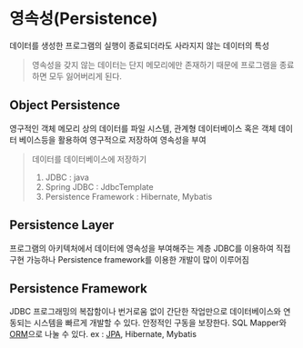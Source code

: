 # 영속성(Persistence)
데이터를 생성한 프로그램의 실행이 종료되더라도 사라지지 않는 데이터의 특성

> 영속성을 갖지 않는 데이터는 단지 메모리에만 존재하기 때문에 프로그램을 종료하면 모두 잃어버리게 된다.

## Object Persistence
영구적인 객체
메모리 상의 데이터를 파일 시스템, 관계형 데이터베이스 혹은 객체 데이터 베이스등을 활용하여 영구적으로 저장하여 영속성을 부여

> 데이터를 데이터베이스에 저장하기
> 
> 1. JDBC : java
> 2. Spring JDBC : JdbcTemplate
> 3. Persistence Framework : Hibernate, Mybatis

## Persistence Layer
프로그램의 아키텍처에서 데이터에 영속성을 부여해주는 계층
JDBC를 이용하여 직접 구현 가능하나 Persistence framework를 이용한 개발이 많이 이루어짐

## Persistence Framework
JDBC 프로그래밍의 복잡함이나 번거로움 없이 간단한 작업만으로 데이터베이스와 연동되는 시스템을 빠르게 개발할 수 있다. 안정적인 구동을 보장한다. 
SQL Mapper와 [ORM](ORM)으로 나눌 수 있다.
ex : [JPA](JPA), Hibernate, Mybatis